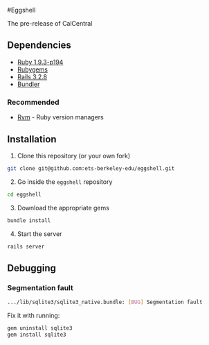 #Eggshell

The pre-release of CalCentral

## Dependencies

* [Ruby 1.9.3-p194](http://www.ruby-lang.org/en/)
* [Rubygems](http://rubyforge.org/frs/?group_id=126)
* [Rails 3.2.8](http://rubyonrails.org/download)
* [Bundler](http://gembundler.com/rails3.html)

### Recommended

* [Rvm](https://rvm.io/rvm/install/) - Ruby version managers

## Installation

1. Clone this repository (or your own fork)
```bash
git clone git@github.com:ets-berkeley-edu/eggshell.git
```

2. Go inside the `eggshell` repository
```bash
cd eggshell
```

3. Download the appropriate gems
```bash
bundle install
```

4. Start the server
```bash
rails server
```

## Debugging

### Segmentation fault

```bash
.../lib/sqlite3/sqlite3_native.bundle: [BUG] Segmentation fault
```

Fix it with running:  

```bash
gem uninstall sqlite3
gem install sqlite3
```